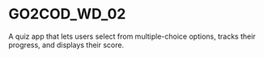 # GO2COD_WD_02
A quiz app that lets users select from multiple-choice options, tracks their progress, and displays their score.
